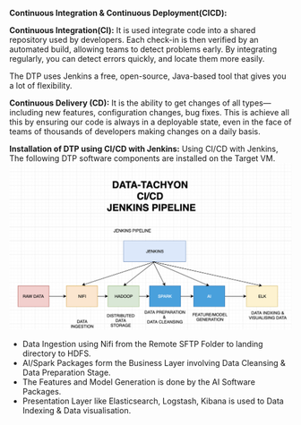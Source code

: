**Continuous Integration & Continuous Deployment(CICD):**

**Continuous Integration(CI):**
It is used integrate code into a shared repository used by developers. 
Each check-in is then verified by an automated build, allowing teams to detect problems early. 
By integrating regularly, you can detect errors quickly, and locate them more easily.

The DTP uses Jenkins a free, open-source, Java-based tool that gives you a lot of flexibility.

**Continuous Delivery (CD):**
It is the ability to get changes of all types—including new features, configuration changes, bug fixes. 
This is achieve all this by ensuring our code is always in a deployable state, 
 even in the face of teams of thousands of developers making changes on a daily basis.

**Installation of DTP using CI/CD with Jenkins:**
Using CI/CD with Jenkins, The following DTP software components are installed on the Target VM.
       ![DTP CICD Pipeline](/cicd/images/dtp-cicd-pipeline.png)
* Data Ingestion using Nifi from the Remote SFTP Folder to landing directory to HDFS.
* AI/Spark Packages form the Business Layer involving Data Cleansing & Data Preparation Stage. 
* The Features and Model Generation is done by the AI Software Packages.
* Presentation Layer like  Elasticsearch, Logstash, Kibana  is used to Data Indexing & Data visualisation.






 




